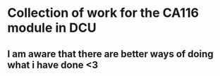# Collection of work for the CA116 module in DCU
## I am aware that there are better ways of doing what i have done <3
